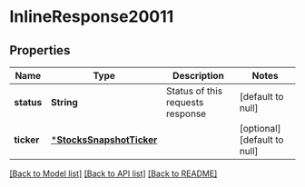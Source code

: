 # InlineResponse20011

## Properties
Name | Type | Description | Notes
------------ | ------------- | ------------- | -------------
**status** | **String** | Status of this requests response | [default to null]
**ticker** | [***StocksSnapshotTicker**](StocksSnapshotTicker.md) |  | [optional] [default to null]

[[Back to Model list]](../README.md#documentation-for-models) [[Back to API list]](../README.md#documentation-for-api-endpoints) [[Back to README]](../README.md)

